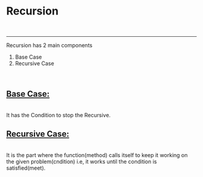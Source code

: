 <h1>Recursion</h1>
<br>
<hr>
Recursion has 2 main components<br>
<ol>
<li>Base Case</li>
<li>Recursive Case</li>
</ol><br>
<h2><u>Base Case:</u></h2><br>
It has the Condition to stop the Recursive.
<br>
<h2><u>Recursive Case:</u></h2><br>
It is the part where the function(method) calls itself to keep it working on the given problem(cndition) i.e, it works until the condition is satisfied(meet).